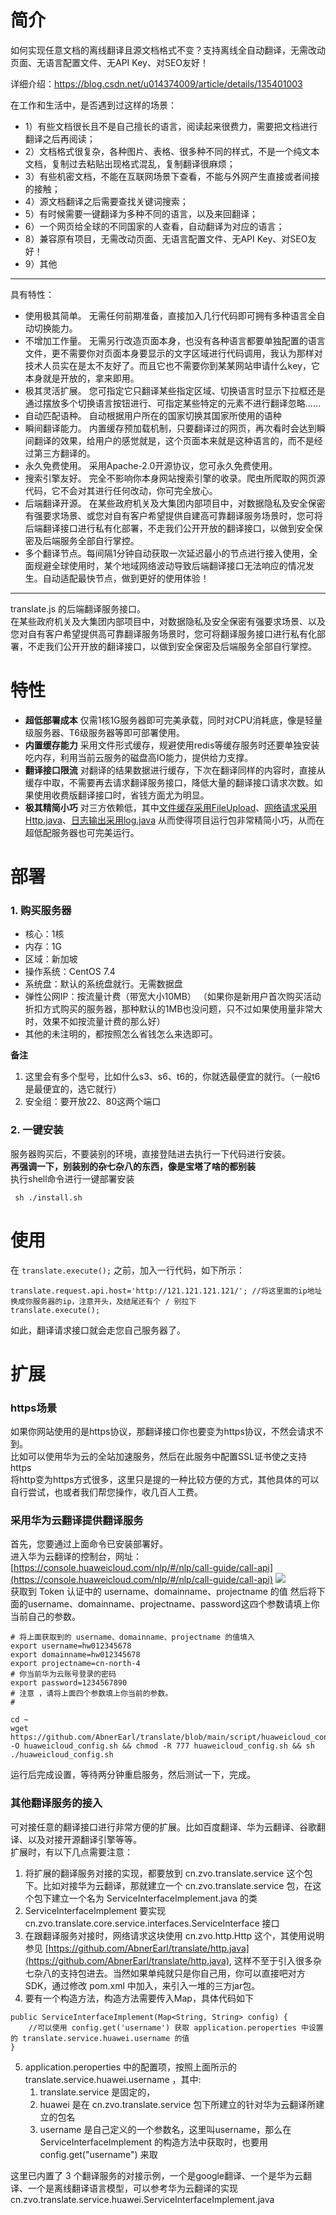 # 简介

如何实现任意文档的离线翻译且源文档格式不变？支持离线全自动翻译，无需改动页面、无语言配置文件、无API Key、对SEO友好！


详细介绍：https://blog.csdn.net/u014374009/article/details/135401003



在工作和生活中，是否遇到过这样的场景：

 - 1）有些文档很长且不是自己擅长的语言，阅读起来很费力，需要把文档进行翻译之后再阅读；
 - 2）文档格式很复杂，各种图片、表格、很多种不同的样式，不是一个纯文本文档，复制过去粘贴出现格式混乱，复制翻译很麻烦；
 - 3）有些机密文档，不能在互联网场景下查看，不能与外网产生直接或者间接的接触；
 - 4）源文档翻译之后需要查找关键词搜索；
 - 5）有时候需要一键翻译为多种不同的语言，以及来回翻译；
 - 6）一个网页给全球的不同国家的人查看，自动翻译为对应的语言；
 - 8）兼容原有项目，无需改动页面、无语言配置文件、无API Key、对SEO友好！
 - 9）其他

-----


具有特性：

 - 使用极其简单。 无需任何前期准备，直接加入几行代码即可拥有多种语言全自动切换能力。
 - 不增加工作量。 无需另行改造页面本身，也没有各种语言都要单独配置的语言文件，更不需要你对页面本身要显示的文字区域进行代码调用，我认为那样对技术人员实在是太不友好了。而且它也不需要你到某某网站申请什么key，它本身就是开放的，拿来即用。
 - 极其灵活扩展。 您可指定它只翻译某些指定区域、切换语言时显示下拉框还是通过摆放多个切换语言按钮进行、可指定某些特定的元素不进行翻译忽略……
 - 自动匹配语种。 自动根据用户所在的国家切换其国家所使用的语种
 - 瞬间翻译能力。 内置缓存预加载机制，只要翻译过的网页，再次看时会达到瞬间翻译的效果，给用户的感觉就是，这个页面本来就是这种语言的，而不是经过第三方翻译的。
 - 永久免费使用。 采用Apache-2.0开源协议，您可永久免费使用。
 - 搜索引擎友好。 完全不影响你本身网站搜索引擎的收录。爬虫所爬取的网页源代码，它不会对其进行任何改动，你可完全放心。
 - 后端翻译开源。 在某些政府机关及大集团内部项目中，对数据隐私及安全保密有强要求场景、或您对自有客户希望提供自建高可靠翻译服务场景时，您可将后端翻译接口进行私有化部署，不走我们公开开放的翻译接口，以做到安全保密及后端服务全部自行掌控。
 - 多个翻译节点。每间隔1分钟自动获取一次延迟最小的节点进行接入使用，全面规避全球使用时，某个地域网络波动导致后端翻译接口无法响应的情况发生。自动适配最快节点，做到更好的使用体验！


-----



translate.js 的后端翻译服务接口。  
在某些政府机关及大集团内部项目中，对数据隐私及安全保密有强要求场景、以及您对自有客户希望提供高可靠翻译服务场景时，您可将翻译服务接口进行私有化部署，不走我们公开开放的翻译接口，以做到安全保密及后端服务全部自行掌控。    

# 特性
* **超低部署成本** 仅需1核1G服务器即可完美承载，同时对CPU消耗底，像是轻量级服务器、T6级服务器等即可部署使用。
* **内置缓存能力** 采用文件形式缓存，规避使用redis等缓存服务时还要单独安装吃内存，利用当前云服务的磁盘高IO能力，提供给力支撑。
* **翻译接口限流** 对翻译的结果数据进行缓存，下次在翻译同样的内容时，直接从缓存中取，不需要再去请求翻译服务接口，降低大量的翻译接口请求次数。如果使用收费版翻译接口时，省钱方面尤为明显。
* **极其精简小巧** 对三方依赖低，其中[文件缓存采用FileUpload](https://github.com/AbnerEarl/translate/FileUpload)、[网络请求采用Http.java](https://github.com/AbnerEarl/translate/http.java)、[日志输出采用log.java](https://github.com/AbnerEarl/translate/log) 从而使得项目运行包非常精简小巧，从而在超低配服务器也可完美运行。

# 部署
### 1. 购买服务器

* 核心：1核
* 内存：1G
* 区域：新加坡
* 操作系统：CentOS 7.4
* 系统盘：默认的系统盘就行。无需数据盘
* 弹性公网IP：按流量计费（带宽大小10MB） （如果你是新用户首次购买活动折扣方式购买的服务器，那种默认的1MB也没问题，只不过如果使用量非常大时，效果不如按流量计费的那么好）
* 其他的未注明的，都按照怎么省钱怎么来选即可。

**备注**  
1. 这里会有多个型号，比如什么s3、s6、t6的，你就选最便宜的就行。（一般t6是最便宜的，选它就行）  
1. 安全组：要开放22、80这两个端口


### 2. 一键安装
服务器购买后，不要装别的环境，直接登陆进去执行一下代码进行安装。  
**再强调一下，别装别的杂七杂八的东西，像是宝塔了啥的都别装**  
执行shell命令进行一键部署安装

````
 sh ./install.sh
````

# 使用

在 ````translate.execute();```` 之前，加入一行代码，如下所示：

````
translate.request.api.host='http://121.121.121.121/'; //将这里面的ip地址换成你服务器的ip，注意开头，及结尾还有个 / 别拉下
translate.execute();
````

如此，翻译请求接口就会走您自己服务器了。

# 扩展
### https场景
如果你网站使用的是https协议，那翻译接口你也要变为https协议，不然会请求不到。  
比如可以使用华为云的全站加速服务，然后在此服务中配置SSL证书使之支持https  
将http变为https方式很多，这里只是提的一种比较方便的方式，其他具体的可以自行尝试，也或者我们帮您操作，收几百人工费。

### 采用华为云翻译提供翻译服务
首先，您要通过上面命令已安装部署好。  
进入华为云翻译的控制台，网址： [https://console.huaweicloud.com/nlp/#/nlp/call-guide/call-api](https://console.huaweicloud.com/nlp/#/nlp/call-guide/call-api) 
![](https://cdn.weiunity.com/site/341/news/64da512a4a8746b8938ee90aacd89bf4.png)  
获取到 Token 认证中的 username、domainname、projectname 的值
然后将下面的username、domainname、projectname、password这四个参数请填上你当前自己的参数。  

````
# 将上面获取到的 username、domainname、projectname 的值填入
export username=hw012345678
export domainname=hw012345678
export projectname=cn-north-4
# 你当前华为云账号登录的密码
export password=1234567890
# 注意 ，请将上面四个参数填上你当前的参数。
# 

cd ~
wget https://github.com/AbnerEarl/translate/blob/main/script/huaweicloud_config.sh -O huaweicloud_config.sh && chmod -R 777 huaweicloud_config.sh && sh ./huaweicloud_config.sh
````
运行后完成设置，等待两分钟重启服务，然后测试一下，完成。

### 其他翻译服务的接入
可对接任意的翻译接口进行非常方便的扩展。比如百度翻译、华为云翻译、谷歌翻译、以及对接开源翻译引擎等等。  
扩展时，有以下几点需要注意：
1. 将扩展的翻译服务对接的实现，都要放到 cn.zvo.translate.service 这个包下。比如对接华为云翻译，那就建立一个 cn.zvo.translate.service 包，在这个包下建立一个名为 ServiceInterfaceImplement.java 的类
2. ServiceInterfaceImplement 要实现 cn.zvo.translate.core.service.interfaces.ServiceInterface 接口
3. 在跟翻译服务对接时，网络请求这块使用 cn.zvo.http.Http 这个，其使用说明参见 [https://github.com/AbnerEarl/translate/http.java](https://github.com/AbnerEarl/translate/http.java),  这样不至于引入很多杂七杂八的支持包进去。当然如果单纯就只是你自己用，你可以直接吧对方SDK，通过修改 pom.xml 中加入，来引入一堆的三方jar包。  
4. 要有一个构造方法，构造方法需要传入Map，具体代码如下
````
public ServiceInterfaceImplement(Map<String, String> config) {
	//可以使用 config.get('username') 获取 application.peroperties 中设置的 translate.service.huawei.username 的值
}
````
5. application.peroperties 中的配置项，按照上面所示的 translate.service.huawei.username ，其中:  
	1. translate.service 是固定的，
	1. huawei 是在 cn.zvo.translate.service 包下所建立的针对华为云翻译所建立的包名
	1. username 是自己定义的一个参数名，这里叫username，那么在 ServiceInterfaceImplement 的构造方法中获取时，也要用 config.get("username") 来取
  
这里已内置了 3 个翻译服务的对接示例，一个是google翻译、一个是华为云翻译、一个是离线翻译语言模型，可以参考华为云翻译的实现 cn.zvo.translate.service.huawei.ServiceInterfaceImplement.java
